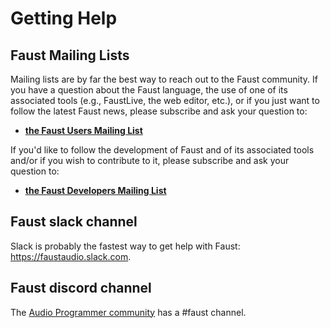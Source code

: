 # Getting Help

## Faust Mailing Lists

Mailing lists are by far the best way to reach out to the Faust community. If you have a question about the Faust language, the use of one of its associated tools (e.g., FaustLive, the web editor, etc.), or if you just want to follow the latest Faust news, please subscribe and ask your question to:

* [**the Faust Users Mailing List**](https://sourceforge.net/projects/faudiostream/lists/faudiostream-users)

If you'd like to follow the development of Faust and of its associated tools and/or if you wish to contribute to it, please subscribe and ask your question to:

* [**the Faust Developers Mailing List**](https://sourceforge.net/projects/faudiostream/lists/faudiostream-devel) 

## Faust slack channel

Slack is probably the fastest way to get help with Faust: <https://faustaudio.slack.com>.

## Faust discord channel

The [Audio Programmer community](https://theaudioprogrammer.com/community) has a #faust channel.
